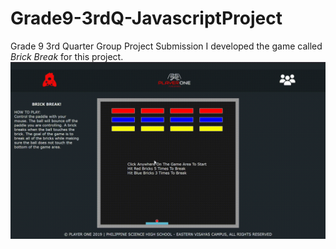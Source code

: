 # Grade9-3rdQ-JavascriptProject
Grade 9 3rd Quarter Group Project Submission
I developed the game called _Brick Break_ for this project.
![Sample](Sample.gif?raw=true)
